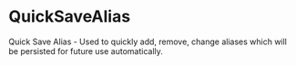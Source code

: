 QuickSaveAlias
==============

Quick Save Alias - Used to quickly add, remove, change aliases which will be persisted for future use automatically.